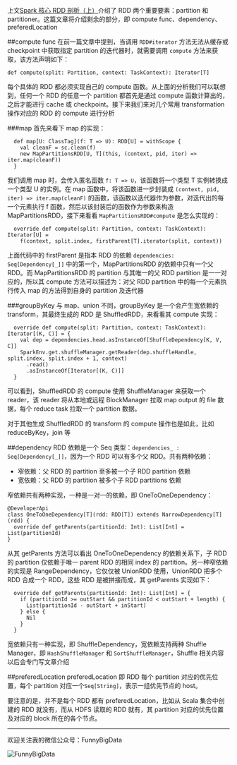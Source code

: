 上文[Spark 核心 RDD 剖析（上）](http://www.jianshu.com/p/207607888767)介绍了 RDD 两个重要要素：partition 和 partitioner。这篇文章将介绍剩余的部分，即 compute func、dependency、preferedLocation

##compute func
在前一篇文章中提到，当调用 ```RDD#iterator``` 方法无法从缓存或 checkpoint 中获取指定 partition 的迭代器时，就需要调用 ```compute``` 方法来获取，该方法声明如下：

```
def compute(split: Partition, context: TaskContext): Iterator[T]
```

每个具体的 RDD 都必须实现自己的 compute 函数。从上面的分析我们可以联想到，任何一个 RDD 的任意一个 partition 都首先是通过 compute 函数计算出的，之后才能进行 cache 或 checkpoint。接下来我们来对几个常用 transformation 操作对应的 RDD 的 compute 进行分析

###map
首先来看下 map 的实现：

```
  def map[U: ClassTag](f: T => U): RDD[U] = withScope {
    val cleanF = sc.clean(f)
    new MapPartitionsRDD[U, T](this, (context, pid, iter) => iter.map(cleanF))
  }
```

我们调用 map 时，会传入匿名函数 ```f: T => U```，该函数将一个类型 T 实例转换成一个类型 U 的实例。在 map 函数中，将该函数进一步封装成 ```(context, pid, iter) => iter.map(cleanF)``` 的函数，该函数以迭代器作为参数，对迭代出的每一个元素执行 f 函数，然后以该封装后的函数作为参数来构造 MapPartitionsRDD，接下来看看 ```MapPartitionsRDD#compute``` 是怎么实现的：

```
  override def compute(split: Partition, context: TaskContext): Iterator[U] =
    f(context, split.index, firstParent[T].iterator(split, context))
```

上面代码中的 firstParent 是指本 RDD 的依赖 ```dependencies: Seq[Dependency[_]]``` 中的第一个，MapPartitionsRDD 的依赖中只有一个父 RDD。而 MapPartitionsRDD 的 partition 与其唯一的父 RDD partition 是一一对应的，所以其 compute 方法可以描述为：对父 RDD partition 中的每一个元素执行传入 map 的方法得到自身的 partition 及迭代器

###groupByKey
与 map、union 不同，groupByKey 是一个会产生宽依赖的 transform，其最终生成的 RDD 是 ShuffledRDD，来看看其 compute 实现：

```
  override def compute(split: Partition, context: TaskContext): Iterator[(K, C)] = {
    val dep = dependencies.head.asInstanceOf[ShuffleDependency[K, V, C]]
    SparkEnv.get.shuffleManager.getReader(dep.shuffleHandle, split.index, split.index + 1, context)
      .read()
      .asInstanceOf[Iterator[(K, C)]]
  }
```

可以看到，ShuffledRDD 的 compute 使用 ShuffleManager 来获取一个 reader，该 reader 将从本地或远程 BlockManager 拉取 map output 的 file 数据，每个 reduce task 拉取一个 partition 数据。

对于其他生成 ShuffledRDD 的 transform 的 compute 操作也是如此，比如 reduceByKey，join 等

##dependency
RDD 依赖是一个 Seq 类型：```dependencies_ : Seq[Dependency[_]]```，因为一个 RDD 可以有多个父 RDD。共有两种依赖：

* 窄依赖：父 RDD 的 partition 至多被一个子 RDD partition 依赖
* 宽依赖：父 RDD 的 partition 被多个子 RDD partitions 依赖

窄依赖共有两种实现，一种是一对一的依赖，即 OneToOneDependency：

```
@DeveloperApi
class OneToOneDependency[T](rdd: RDD[T]) extends NarrowDependency[T](rdd) {
  override def getParents(partitionId: Int): List[Int] = List(partitionId)
}
```

从其 getParents 方法可以看出 OneToOneDependency 的依赖关系下，子 RDD 的 partition 仅依赖于唯一 parent RDD 的相同 index 的 partition。另一种窄依赖的实现是 RangeDependency，它仅仅被 UnionRDD 使用，UnionRDD 把多个 RDD 合成一个 RDD，这些 RDD 是被拼接而成，其 getParents 实现如下：

```
  override def getParents(partitionId: Int): List[Int] = {
    if (partitionId >= outStart && partitionId < outStart + length) {
      List(partitionId - outStart + inStart)
    } else {
      Nil
    }
  }
```

宽依赖只有一种实现，即 ShuffleDependency，宽依赖支持两种 Shuffle Manager，即 ```HashShuffleManager``` 和 ```SortShuffleManager```，Shuffle 相关内容以后会专门写文章介绍

##preferedLocation
preferedLocation 即 RDD 每个 partition 对应的优先位置，每个 partition 对应一个```Seq[String]```，表示一组优先节点的 host。

要注意的是，并不是每个 RDD 都有 preferedLocation，比如从 Scala 集合中创建的 RDD 就没有，而从 HDFS 读取的 RDD 就有，其 partition 对应的优先位置及对应的 block 所在的各个节点。

---

欢迎关注我的微信公众号：FunnyBigData

![FunnyBigData](http://upload-images.jianshu.io/upload_images/204749-2f217e5d38fc1bcb.jpg?imageMogr2/auto-orient/strip%7CimageView2/2/w/1240)
